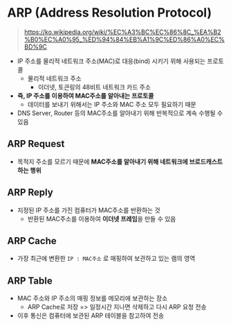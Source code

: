# ARP (Address Resolution Protocol)

> https://ko.wikipedia.org/wiki/%EC%A3%BC%EC%86%8C_%EA%B2%B0%EC%A0%95_%ED%94%84%EB%A1%9C%ED%86%A0%EC%BD%9C

- IP 주소를 물리적 네트워크 주소(MAC)로 대응(bind) 시키기 위해 사용되는 프로토콜
  - 물리적 네트워크 주소
    - 이더넷, 토큰링의 48비트 네트워크 카드 주소
- **즉, IP 주소를 이용하여 MAC주소를 알아내는 프로토콜**
    - 데이터를 보내기 위해서는 IP 주소와 MAC 주소 모두 필요하기 때문
- DNS Server, Router 등의 MAC주소를 알아내기 위해 반복적으로 계속 수행될 수 있음



## ARP Request

- 목적지 주소를 모르기 때문에 **MAC주소를 알아내기 위해 네트워크에 브로드캐스트 하는 행위**



## ARP Reply

- 지정된 IP 주소를 가진 컴퓨터가 MAC주소를 반환하는 것
  - 반환된 MAC주소를 이용하여 **이더넷 프레임**을 만들 수 있음



## ARP Cache

- 가장 최근에 변환한 `IP : MAC주소` 로 매핑하여 보관하고 있는 램의 영역



## ARP Table

- MAC 주소와 IP 주소의 매핑 정보를 메모리에 보관하는 장소
  - ARP Cache로 저장 => 일정시간 지나면 삭제하고 다시 ARP 요청 전송
- 이후 통신은 컴퓨터에 보관된 ARP 테이블을 참고하여 전송